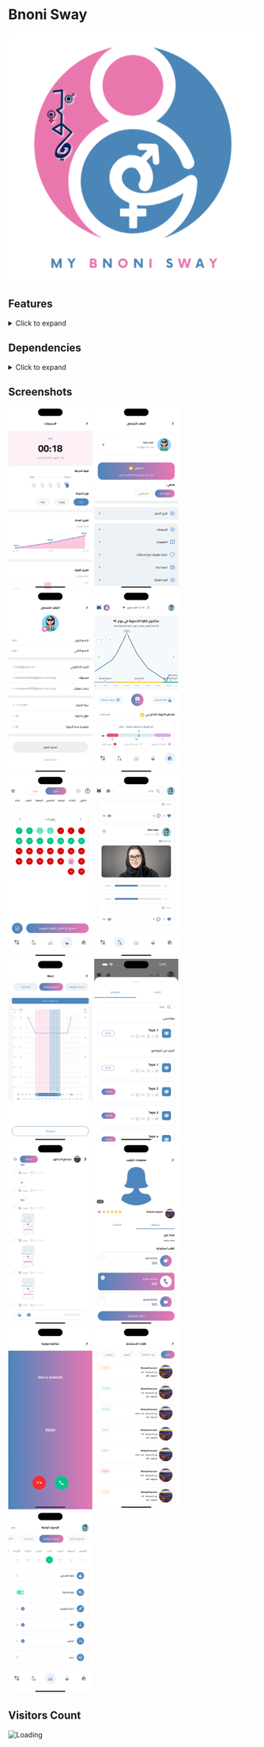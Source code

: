 # Bnoni Sway

<p float="center">
<img src="https://github.com/Ibrahim12699/Bnoni-sway-public/blob/main/screenshots/logo.png?raw=true" width="800" />
</p>

## Features

<details>
     <summary> Click to expand </summary>

* OnBoarding
* Facebook login
* Google login
* Apple login
* Home
* Search
* Filter
* Agora video & voicecall 
* View property
* Favorite
* Chat with Doctor & Experts
* Consultation
* Pregnancy Tracker
* Baby Tracker
* Health Tracker
* Health Tips
* Health Articles
* Health Videos
* Health News
* Period Tracker
* Ovulation Tracker
* Charts & Reports
* Health Profile
* Graphs
* Posts & Social
* Wallet
* Notifications
* Profile
* Payment
* Faq
* About
* Share
* Rate
* Pdf

</details>

## Dependencies

<details>
     <summary> Click to expand </summary>

* [dio](https://pub.dev/packages/dio)
* [bloc](https://pub.dev/packages/bloc)
* [firebase_auth](https://pub.dev/packages/firebase_auth)
* [google_maps_flutter](https://pub.dev/packages/google_maps_flutter)
* [flutter_screenutil](https://pub.dev/packages/flutter_screenutil)
* [syncfusion_flutter_datepicker](https://pub.dev/packages/syncfusion_flutter_datepicker)
* [intl_phone_number_input](https://pub.dev/packages/intl_phone_number_input)
* [pin_code_fields](https://pub.dev/packages/pin_code_fields)
* [intl](https://pub.dev/packages/intl)
* [share](https://pub.dev/packages/share)
* [url_launcher](https://pub.dev/packages/url_launcher)
* [image_picker](https://pub.dev/packages/image_picker)
* [shared_preferences](https://pub.dev/packages/shared_preferences)
* [agora_rtc_engine](https://pub.dev/packages/agora_rtc_engine)
* [flutter_facebook_auth](https://pub.dev/packages/flutter_facebook_auth)
* [google_sign_in](https://pub.dev/packages/google_sign_in)
* [apple_sign_in](https://pub.dev/packages/apple_sign_in)
* [firebase_messaging](https://pub.dev/packages/firebase_messaging)
* [syncfusion_flutter_pdfviewer](https://pub.dev/packages/syncfusion_flutter_pdfviewer)
* [syncfusion_flutter_charts](https://pub.dev/packages/syncfusion_flutter_charts)
* 

</details>

## Screenshots

<p float="left">
<img src="https://github.com/Ibrahim12699/Bnoni-sway-public/blob/main/screenshots/1.png?raw=true" width="170" />
<img src="https://github.com/Ibrahim12699/Bnoni-sway-public/blob/main/screenshots/2.png?raw=true" width="170" />
<img src="https://github.com/Ibrahim12699/Bnoni-sway-public/blob/main/screenshots/3.png?raw=true" width="170" />
<img src="https://github.com/Ibrahim12699/Bnoni-sway-public/blob/main/screenshots/4.png?raw=true" width="170" />
<img src="https://github.com/Ibrahim12699/Bnoni-sway-public/blob/main/screenshots/5.png?raw=true" width="170" />
<img src="https://github.com/Ibrahim12699/Bnoni-sway-public/blob/main/screenshots/6.png?raw=true" width="170" />
<img src="https://github.com/Ibrahim12699/Bnoni-sway-public/blob/main/screenshots/7.png?raw=true" width="170" />
<img src="https://github.com/Ibrahim12699/Bnoni-sway-public/blob/main/screenshots/8.png?raw=true" width="170" />
<img src="https://github.com/Ibrahim12699/Bnoni-sway-public/blob/main/screenshots/9.png?raw=true" width="170" />
<img src="https://github.com/Ibrahim12699/Bnoni-sway-public/blob/main/screenshots/10.png?raw=true" width="170" />
<img src="https://github.com/Ibrahim12699/Bnoni-sway-public/blob/main/screenshots/11.png?raw=true" width="170" />
<img src="https://github.com/Ibrahim12699/Bnoni-sway-public/blob/main/screenshots/12.png?raw=true" width="170" />
<img src="https://github.com/Ibrahim12699/Bnoni-sway-public/blob/main/screenshots/13.png?raw=true" width="170" />

</p>

## Visitors Count

<img align="left" src = "https://profile-counter.glitch.me/Bnoni-sway-public/count.svg" alt ="Loading">


